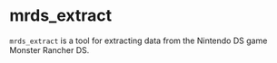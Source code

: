 # mrds_extract

`mrds_extract` is a tool for extracting data from the Nintendo DS game Monster Rancher DS.